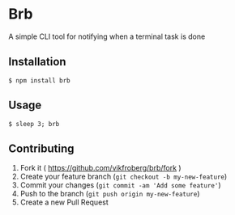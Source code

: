 # Brb

A simple CLI tool for notifying when a terminal task is done

## Installation

    $ npm install brb

## Usage
	
	$ sleep 3; brb

## Contributing

1. Fork it ( https://github.com/vikfroberg/brb/fork )
2. Create your feature branch (`git checkout -b my-new-feature`)
3. Commit your changes (`git commit -am 'Add some feature'`)
4. Push to the branch (`git push origin my-new-feature`)
5. Create a new Pull Request
